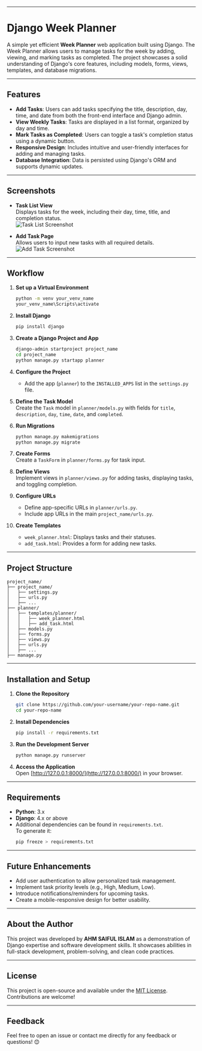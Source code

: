 

---

# Django Week Planner

A simple yet efficient **Week Planner** web application built using Django. The Week Planner allows users to manage tasks for the week by adding, viewing, and marking tasks as completed. The project showcases a solid understanding of Django's core features, including models, forms, views, templates, and database migrations.

---

## Features

- **Add Tasks**: Users can add tasks specifying the title, description, day, time, and date from both the front-end interface and Django admin.
- **View Weekly Tasks**: Tasks are displayed in a list format, organized by day and time.
- **Mark Tasks as Completed**: Users can toggle a task's completion status using a dynamic button.
- **Responsive Design**: Includes intuitive and user-friendly interfaces for adding and managing tasks.
- **Database Integration**: Data is persisted using Django's ORM and supports dynamic updates.

---

## Screenshots

- **Task List View**  
  Displays tasks for the week, including their day, time, title, and completion status.  
  ![Task List Screenshot]([link-to-screenshot1](https://github.com/AHM-Saiful-Islam/Fun-Project/blob/main/Week-Planer/Screenshots/Add%20Task%20Page.png))

- **Add Task Page**  
  Allows users to input new tasks with all required details.  
  ![Add Task Screenshot](link-to-screenshot2)

---

## Workflow

1. **Set up a Virtual Environment**  
   ```bash
   python -m venv your_venv_name
   your_venv_name\Scripts\activate
   ```

2. **Install Django**  
   ```bash
   pip install django
   ```

3. **Create a Django Project and App**  
   ```bash
   django-admin startproject project_name
   cd project_name
   python manage.py startapp planner
   ```

4. **Configure the Project**  
   - Add the app (`planner`) to the `INSTALLED_APPS` list in the `settings.py` file.

5. **Define the Task Model**  
   Create the `Task` model in `planner/models.py` with fields for `title`, `description`, `day`, `time`, `date`, and `completed`.

6. **Run Migrations**  
   ```bash
   python manage.py makemigrations
   python manage.py migrate
   ```

7. **Create Forms**  
   Create a `TaskForm` in `planner/forms.py` for task input.

8. **Define Views**  
   Implement views in `planner/views.py` for adding tasks, displaying tasks, and toggling completion.

9. **Configure URLs**  
   - Define app-specific URLs in `planner/urls.py`.
   - Include app URLs in the main `project_name/urls.py`.

10. **Create Templates**  
    - `week_planner.html`: Displays tasks and their statuses.
    - `add_task.html`: Provides a form for adding new tasks.

---

## Project Structure

```plaintext
project_name/
├── project_name/
│   ├── settings.py
│   ├── urls.py
│   ├── ...
├── planner/
│   ├── templates/planner/
│   │   ├── week_planner.html
│   │   ├── add_task.html
│   ├── models.py
│   ├── forms.py
│   ├── views.py
│   ├── urls.py
│   ├── ...
├── manage.py
```

---

## Installation and Setup

1. **Clone the Repository**  
   ```bash
   git clone https://github.com/your-username/your-repo-name.git
   cd your-repo-name
   ```

2. **Install Dependencies**  
   ```bash
   pip install -r requirements.txt
   ```

3. **Run the Development Server**  
   ```bash
   python manage.py runserver
   ```

4. **Access the Application**  
   Open [http://127.0.0.1:8000/](http://127.0.0.1:8000/) in your browser.

---

## Requirements

- **Python**: 3.x
- **Django**: 4.x or above
- Additional dependencies can be found in `requirements.txt`.  
  To generate it:
  ```bash
  pip freeze > requirements.txt
  ```

---

## Future Enhancements

- Add user authentication to allow personalized task management.
- Implement task priority levels (e.g., High, Medium, Low).
- Introduce notifications/reminders for upcoming tasks.
- Create a mobile-responsive design for better usability.

---

## About the Author

This project was developed by **AHM SAIFUL ISLAM** as a demonstration of Django expertise and software development skills. It showcases abilities in full-stack development, problem-solving, and clean code practices.

---

## License

This project is open-source and available under the [MIT License](LICENSE). Contributions are welcome!

---

## Feedback

Feel free to open an issue or contact me directly for any feedback or questions! 😊
